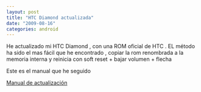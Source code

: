 ```yaml
---
layout: post
title: "HTC Diamond actualizada"
date: "2009-08-16"
categories: android
---
```


He actualizado mi HTC Diamond , con una ROM oficial de HTC . EL método ha sido el mas fácil que he encontrado , copiar la rom renombrada a la memoria interna y reinicia con soft reset + bajar volumen + flecha

Este es el manual que he seguido

[Manual de actualización](https://www.htcmania.com/showthread.php?t=22408)
